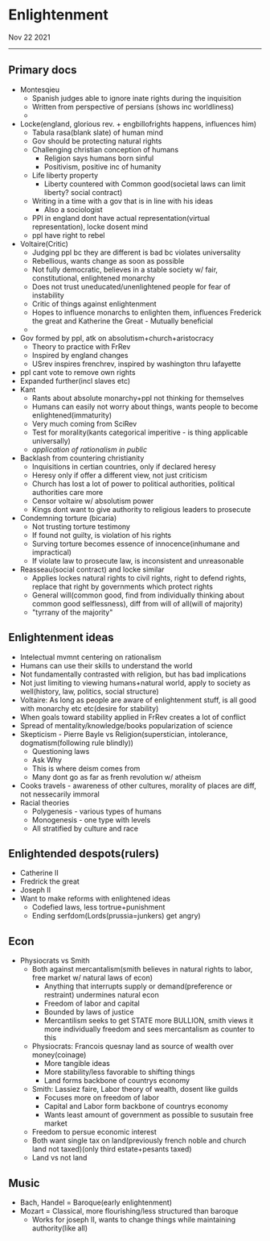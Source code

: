 # Enlightenment
Nov 22 2021
***
## Primary docs 
 - Montesqieu
   - Spanish judges able to ignore inate rights during the inquisition
   - Written from perspective of persians (shows inc worldliness)
   - 
 - Locke(england, glorious rev. + engbillofrights happens, influences him)
   - Tabula rasa(blank slate) of human mind 
   - Gov should be protecting natural rights
   - Challenging christian conception of humans 
     - Religion says humans born sinful 
     - Positivism, positive inc of humanity 
   - Life liberty property 
     - Liberty countered with Common good(societal laws can limit liberty? social contract)
   - Writing in a time with a gov that is in line with his ideas 
     - Also a sociologist 
   - PPl in england dont have actual representation(virtual representation), locke dosent mind 
   - ppl have right to rebel
 - Voltaire(Critic)
   - Judging ppl bc they are different is bad bc violates universality 
   - Rebellious, wants change as soon as possible
   - Not fully democratic, believes in a stable society w/ fair, constitutional, enlightened monarchy
   - Does not trust uneducated/unenlightened people for fear of instability
   - Critic of things against enlightenment 
   - Hopes to influence monarchs to enlighten them, influences Frederick the great and Katherine the Great - Mutually beneficial 
   - 
 - Gov formed by ppl, atk on absolutism+church+aristocracy
   - Theory to practice with FrRev
   - Inspired by england changes 
   - USrev inspires frenchrev, inspired by washington thru lafayette 
 - ppl cant vote to remove own rights
 - Expanded further(incl slaves etc)
 - Kant 
   - Rants about absolute monarchy+ppl not thinking for themselves 
   - Humans can easily not worry about things, wants people to become enlightened(immaturity)
   - Very much coming from SciRev
   - Test for morality(kants categorical imperitive - is thing applicable universally)
   - *application of rationalism in public*
 - Backlash from countering christianity 
   - Inquisitions in certian countries, only if declared heresy 
   - Heresy only if offer a different view, not just criticism
   - Church has lost a lot of power to political authorities, political authorities care more 
   - Censor voltaire w/ absolutism power 
   - Kings dont want to give authority to religious leaders to prosecute 
 - Condemning torture (bicaria)
   - Not trusting torture testimony 
   - If found not guilty, is violation of his rights 
   - Surving torture becomes essence of innocence(inhumane and impractical)
   - If violate law to prosecute law, is inconsistent and unreasonable 
 - Reasseau(social contract) and locke similar
   - Applies lockes natural rights to civil rights, right to defend rights, replace that right by governments which protect rights 
   - General will(common good, find from individually thinking about common good selflessness), diff from will of all(will of majority)
   - "tyrrany of the majority"
## Enlightenment ideas 
 - Intelectual mvmnt centering on rationalism
 - Humans can use their skills to understand the world 
 - Not fundamentally contrasted with religion, but has bad implications 
 - Not just limiting to viewing humans+natural world, apply to society as well(history, law, politics, social structure)
 - Voltaire: As long as people are aware of enlightenment stuff, is all good with monarchy etc etc(desire for stability)
 - When goals toward stability applied in FrRev creates a lot of conflict 
 - Spread of mentality/knowledge/books popularization of science
 - Skepticism - Pierre Bayle vs Religion(superstician, intolerance, dogmatism(following rule blindly))
   - Questioning laws
   - Ask Why
   - This is where deism comes from 
   - Many dont go as far as frenh revolution w/ atheism
 - Cooks travels - awareness of other cultures, morality of places are diff, not nessecarily immoral 
 - Racial theories 
   - Polygenesis - various types of humans 
   - Monogenesis - one type with levels
   - All stratified by culture and race
## Enlightended despots(rulers)
 - Catherine II 
 - Fredrick the great 
 - Joseph II 
 - Want to make reforms with enlightened ideas  
   - Codefied laws, less tortrue+punishment
   - Ending serfdom(Lords(prussia=junkers) get angry)
  
## Econ
 - Physiocrats vs Smith 
   - Both against mercantalism(smith believes in natural rights to labor, free market w/ natural laws of econ)
     - Anything that interrupts supply or demand(preference or restraint) undermines natural econ
     - Freedom of labor and capital
     - Bounded by laws of justice
     - Mercantilism seeks to get STATE more BULLION, smith views it more individually freedom and sees mercantalism as counter to this 
   - Physiocrats: Francois quesnay land as source of wealth over money(coinage)
     - More tangible ideas 
     - More stability/less favorable to shifting things
     - Land forms backbone of countrys economy
   - Smith: Lassiez faire, Labor theory of wealth, dosent like guilds
     - Focuses more on freedom of labor 
     - Capital and Labor form backbone of countrys economy
     - Wants least amount of government as possible to susutain free market 
   - Freedom to persue economic interest
   - Both want single tax on land(previously french noble and church land not taxed)(only third estate+pesants taxed)
   - Land vs not land
## Music
 - Bach, Handel = Baroque(early enlightenment)
 - Mozart = Classical, more flourishing/less structured than baroque 
   - Works for joseph II, wants to change things while maintaining authority(like all)